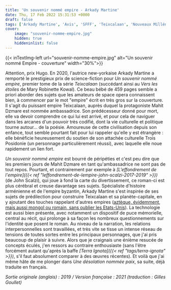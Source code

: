 ```yaml
---
title: 'Un souvenir nommé empire - Arkady Martine'
date: Thu, 17 Feb 2022 15:31:53 +0000
draft: false
tags: ['Arkady Martine', 'Avis', 'SFFF', 'Teixcalaan', 'Nouveaux Millénaires']
cover: 
    image: "souvenir-nomme-empire.jpg"
    hidden: true
    hiddeninlist: false
---
```


{{< inTextImg-left url="souvenir-nomme-empire.jpg" alt="Un souvenir nommé Empire - couverture" width="30%">}}

Attention, prix Hugo. En 2020, l'autrice new-yorkaise Arkady Martine a remporté le prestigieux prix de science-fiction pour _Un souvenir nommé empire_, premier tome de la série _Teixcalaan_ (succédant ainsi au _Vers les étoiles_ de Mary Robinette Kowal). Ce beau bébé de 459 pages semble a priori aborder des sujets que les amateurs de space opera connaissent bien, à commencer par le mot "empire" écrit en très gros sur la couverture. Il s'agit du puissant empire Teixcalaan, auprès duquel la protagoniste Mahit Dzmare est nommée ambassadrice. Son prédécesseur donné pour mort, elle va devoir comprendre ce qui lui est arrivé, et pour cela de naviguer dans les arcanes d'un pouvoir très codifié, dont la vie culturelle et politique tourne autour... de la poésie. Amoureuse de cette civilisation depuis son enfance, tout semble pourtant fait pour lui rappeler qu'elle y est étrangère : elle bénéficie heureusement du soutien de son attachée culturelle Trois Posidonie (un personnage particulièrement réussi), avec laquelle elle noue rapidement un lien fort.

_Un souvenir nommé empire_ est bourré de péripéties et c'est peu dire que les premiers jours de Mahit Dzmare en tant qu'ambassadrice ne sont pas de tout repos. Pourtant, et contrairement par exemple à _[L'effondrement de l'empire]({{< ref "leffondrement-de-lempire-john-scalzi-2017-2019" >}})_ (de John Scalzi), qui joue à fond la carte du divertissement, ce roman-ci est plus cérébral et creuse davantage ses sujets. Spécialiste d'histoire arménienne et de l'empire byzantin, Arkady Martine s'est inspirée de ses sujets de prédilection pour construire Teixcalaan et sa planète-capitale, en y ajoutant des touches rappelant d'autres empires ([aztèque, évidemment, mais aussi mongol ou romain, sans oublier les Etats-Unis](https://www.npr.org/2019/04/07/710356506/questions-for-arkady-martine-author-of-a-memory-called-empire)). La technologie est aussi bien présente, avec notamment un dispositif de puce mémorielle, central au récit, qui prolonge à sa façon les nombreux questionnements sur l'identité que posent le roman. Au niveau de la narration, les relations interpersonnelles sont travaillées, et très vite se tisse un intense réseau de tensions de toutes sortes entre les principaux personnages, que j'ai pris beaucoup de plaisir à suivre. Alors que je craignais une énième resucée de concepts éculés, j'en ressors au contraire enthousiaste (sans l'être forcément autant qu'après la baffe _[Terra Ignota]({{< ref "tags/terra-ignota" >}})_, s'il faut absolument comparer à des œuvres récentes). Et voilà que j'ai même hâte de me plonger dans _Une désolation nommée paix_, sa suite, déjà traduite en français.

_Sortie originale (anglais) : 2019 / Version française : 2021 (traduction : Gilles Goullet)_